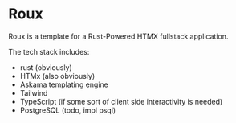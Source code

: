 # Roux

Roux is a template for a Rust-Powered HTMX fullstack application.

The tech stack includes:

- rust (obviously)
- HTMx (also obviously)
- Askama templating engine
- Tailwind
- TypeScript (if some sort of client side interactivity is needed)
- PostgreSQL (todo, impl psql)
